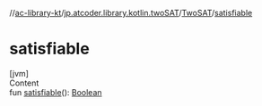//[ac-library-kt](../../index.md)/[jp.atcoder.library.kotlin.twoSAT](../index.md)/[TwoSAT](index.md)/[satisfiable](satisfiable.md)



# satisfiable  
[jvm]  
Content  
fun [satisfiable](satisfiable.md)(): [Boolean](https://kotlinlang.org/api/latest/jvm/stdlib/kotlin/-boolean/index.html)  




